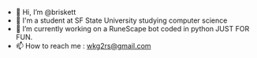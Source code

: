 - 👋 Hi, I’m @briskett
- 👀 I'm a student at SF State University studying computer science
- 🌱 I’m currently working on a RuneScape bot coded in python JUST FOR FUN.
- 📫 How to reach me : wkg2rs@gmail.com

<!---
briskett/briskett is a ✨ special ✨ repository because its `README.md` (this file) appears on your GitHub profile.
You can click the Preview link to take a look at your changes.
--->
